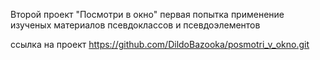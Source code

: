 Второй проект "Посмотри в окно"
первая попытка
применение изученых материалов псевдоклассов и псевдоэлементов


ссылка на проект https://github.com/DildoBazooka/posmotri_v_okno.git